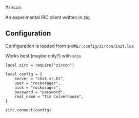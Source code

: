 #zircon

An experimental IRC client written in zig

## Configuration

Configuration is loaded from `$HOME/.config/zircon/init.lua`

Works best (maybe only?) with `soju`

```zig
local zirc = require("zircon")

local config = {
	server = "chat.sr.ht",
	user = "rockorager",
	nick = "rockorager",
	password = "password",
	real_name = "Tim Culverhouse",
}

zirc.connect(config)
```

